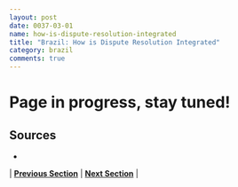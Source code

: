 ```yaml
---
layout: post
date: 0037-03-01
name: how-is-dispute-resolution-integrated
title: "Brazil: How is Dispute Resolution Integrated"
category: brazil
comments: true
---
```


# Page in progress, stay tuned!

Sources 
-- 
- 


| **[Previous Section](https://neo-project.github.io/global-blockchain-compliance-hub//brazil/brazil-smart-contracts.html)** | **[Next Section]( https://neo-project.github.io/global-blockchain-compliance-hub//brazil/brazil-nullify-smart-contracts.html)** |

